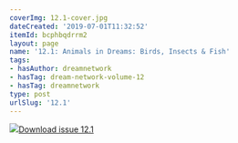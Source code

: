 ```yaml
---
coverImg: 12.1-cover.jpg
dateCreated: '2019-07-01T11:32:52'
itemId: bcphbqdrrm2
layout: page
name: '12.1: Animals in Dreams: Birds, Insects & Fish'
tags:
- hasAuthor: dreamnetwork
- hasTag: dream-network-volume-12
- hasTag: dreamnetwork
type: post
urlSlug: '12.1'
---
```

<img class="card-journal-img" src="../images/12.1-rect.jpg"/><a href="../files/pdfs/Volume_12/12.1-Dream-Network_Volume-12_No-1.pdf" download="">Download issue 12.1</a>